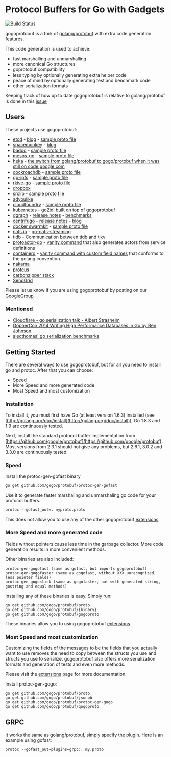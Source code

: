 # Protocol Buffers for Go with Gadgets

[![Build Status](https://travis-ci.org/gogo/protobuf.svg?branch=master)](https://travis-ci.org/gogo/protobuf)

gogoprotobuf is a fork of <a href="https://github.com/golang/protobuf">golang/protobuf</a> with extra code generation features.

This code generation is used to achieve:

  - fast marshalling and unmarshalling
  - more canonical Go structures
  - goprotobuf compatibility
  - less typing by optionally generating extra helper code
  - peace of mind by optionally generating test and benchmark code
  - other serialization formats

Keeping track of how up to date gogoprotobuf is relative to golang/protobuf is done in this
<a href="https://github.com/gogo/protobuf/issues/191">issue</a>

## Users

These projects use gogoprotobuf:

  - <a href="http://godoc.org/github.com/coreos/etcd">etcd</a> - <a href="https://blog.gopheracademy.com/advent-2015/etcd-distributed-key-value-store-with-grpc-http2/">blog</a> - <a href="https://github.com/coreos/etcd/blob/master/etcdserver/etcdserverpb/etcdserver.proto">sample proto file</a>
  - <a href="https://www.spacemonkey.com/">spacemonkey</a> - <a href="https://www.spacemonkey.com/blog/posts/go-space-monkey">blog</a>
  - <a href="http://badoo.com">badoo</a> - <a href="https://github.com/badoo/lsd/blob/32061f501c5eca9c76c596d790b450501ba27b2f/proto/lsd.proto">sample proto file</a>
  - <a href="https://github.com/mesos/mesos-go">mesos-go</a> - <a href="https://github.com/mesos/mesos-go/blob/f9e5fb7c2f50ab5f23299f26b6b07c5d6afdd252/api/v0/mesosproto/authentication.proto">sample proto file</a>
  - <a href="https://github.com/mozilla-services/heka">heka</a> - <a href="https://github.com/mozilla-services/heka/commit/eb72fbf7d2d28249fbaf8d8dc6607f4eb6f03351">the switch from golang/protobuf to gogo/protobuf when it was still on code.google.com</a>
  - <a href="https://github.com/cockroachdb/cockroach">cockroachdb</a> - <a href="https://github.com/cockroachdb/cockroach/blob/651d54d393e391a30154e9117ab4b18d9ee6d845/roachpb/metadata.proto">sample proto file</a>
  - <a href="https://github.com/jbenet/go-ipfs">go-ipfs</a> - <a href="https://github.com/ipfs/go-ipfs/blob/2b6da0c024f28abeb16947fb452787196a6b56a2/merkledag/pb/merkledag.proto">sample proto file</a>
  - <a href="https://github.com/philhofer/rkive">rkive-go</a> - <a href="https://github.com/philhofer/rkive/blob/e5dd884d3ea07b341321073882ae28aa16dd11be/rpbc/riak_dt.proto">sample proto file</a>
  - <a href="https://www.dropbox.com">dropbox</a>
  - <a href="https://srclib.org/">srclib</a> - <a href="https://github.com/sourcegraph/srclib/blob/6538858f0c410cac5c63440317b8d009e889d3fb/graph/def.proto">sample proto file</a>
  - <a href="http://www.adyoulike.com/">adyoulike</a>
  - <a href="http://www.cloudfoundry.org/">cloudfoundry</a> - <a href="https://github.com/cloudfoundry/bbs/blob/d673710b8c4211037805129944ee4c5373d6588a/models/events.proto">sample proto file</a>
  - <a href="http://kubernetes.io/">kubernetes</a> - <a href="https://github.com/kubernetes/kubernetes/tree/88d8628137f94ee816aaa6606ae8cd045dee0bff/cmd/libs/go2idl">go2idl built on top of gogoprotobuf</a>
  - <a href="https://dgraph.io/">dgraph</a> - <a href="https://github.com/dgraph-io/dgraph/releases/tag/v0.4.3">release notes</a> - <a href="https://discuss.dgraph.io/t/gogoprotobuf-is-extremely-fast/639">benchmarks</a></a>
  - <a href="https://github.com/centrifugal/centrifugo">centrifugo</a> - <a href="https://forum.golangbridge.org/t/centrifugo-real-time-messaging-websocket-or-sockjs-server-v1-5-0-released/2861">release notes</a> - <a href="https://medium.com/@fzambia/centrifugo-protobuf-inside-json-outside-21d39bdabd68#.o3icmgjqd">blog</a>
  - <a href="https://github.com/docker/swarmkit">docker swarmkit</a> - <a href="https://github.com/docker/swarmkit/blob/63600e01af3b8da2a0ed1c9fa6e1ae4299d75edb/api/objects.proto">sample proto file</a>
  - <a href="https://nats.io/">nats.io</a> - <a href="https://github.com/nats-io/go-nats-streaming/blob/master/pb/protocol.proto">go-nats-streaming</a>
  - <a href="https://github.com/pingcap/tidb">tidb</a> - Communication between <a href="https://github.com/pingcap/tipb/blob/master/generate-go.sh#L4">tidb</a> and <a href="https://github.com/pingcap/kvproto/blob/master/generate_go.sh#L3">tikv</a>
  - <a href="https://github.com/AsynkronIT/protoactor-go">protoactor-go</a> - <a href="https://github.com/AsynkronIT/protoactor-go/blob/master/protobuf/protoc-gen-protoactor/main.go">vanity command</a> that also generates actors from service definitions
  - <a href="https://containerd.io/">containerd</a> - <a href="https://github.com/containerd/containerd/tree/master/cmd/protoc-gen-gogoctrd">vanity command with custom field names</a> that conforms to the golang convention.
  - <a href="https://github.com/heroiclabs/nakama">nakama</a>
  - <a href="https://github.com/src-d/proteus">proteus</a>
  - <a href="https://github.com/go-graphite">carbonzipper stack</a>
  - <a href="https://sendgrid.com/">SendGrid</a>
  
Please let us know if you are using gogoprotobuf by posting on our <a href="https://groups.google.com/forum/#!topic/gogoprotobuf/Brw76BxmFpQ">GoogleGroup</a>.

### Mentioned

  - <a href="http://www.slideshare.net/albertstrasheim/serialization-in-go">Cloudflare - go serialization talk - Albert Strasheim</a>
  - <a href="https://youtu.be/4xB46Xl9O9Q?t=557">GopherCon 2014 Writing High Performance Databases in Go by Ben Johnson</a>
  - <a href="https://github.com/alecthomas/go_serialization_benchmarks">alecthomas' go serialization benchmarks</a>

## Getting Started

There are several ways to use gogoprotobuf, but for all you need to install go and protoc.
After that you can choose:

  - Speed
  - More Speed and more generated code
  - Most Speed and most customization

### Installation

To install it, you must first have Go (at least version 1.6.3) installed (see [http://golang.org/doc/install](http://golang.org/doc/install)).  Go 1.8.3 and 1.9 are continuously tested.

Next, install the standard protocol buffer implementation from [https://github.com/google/protobuf](https://github.com/google/protobuf).
Most versions from 2.3.1 should not give any problems, but 2.6.1, 3.0.2 and 3.3.0 are continuously tested.

### Speed

Install the protoc-gen-gofast binary

    go get github.com/gogo/protobuf/protoc-gen-gofast

Use it to generate faster marshaling and unmarshaling go code for your protocol buffers.

    protoc --gofast_out=. myproto.proto

This does not allow you to use any of the other gogoprotobuf [extensions](https://github.com/gogo/protobuf/blob/master/extensions.md).

### More Speed and more generated code

Fields without pointers cause less time in the garbage collector.
More code generation results in more convenient methods.

Other binaries are also included:

    protoc-gen-gogofast (same as gofast, but imports gogoprotobuf)
    protoc-gen-gogofaster (same as gogofast, without XXX_unrecognized, less pointer fields)
    protoc-gen-gogoslick (same as gogofaster, but with generated string, gostring and equal methods)

Installing any of these binaries is easy.  Simply run:

    go get github.com/gogo/protobuf/proto
    go get github.com/gogo/protobuf/{binary}
    go get github.com/gogo/protobuf/gogoproto

These binaries allow you to using gogoprotobuf [extensions](https://github.com/gogo/protobuf/blob/master/extensions.md).

### Most Speed and most customization

Customizing the fields of the messages to be the fields that you actually want to use removes the need to copy between the structs you use and structs you use to serialize.
gogoprotobuf also offers more serialization formats and generation of tests and even more methods.

Please visit the [extensions](https://github.com/gogo/protobuf/blob/master/extensions.md) page for more documentation.

Install protoc-gen-gogo:

    go get github.com/gogo/protobuf/proto
    go get github.com/gogo/protobuf/jsonpb
    go get github.com/gogo/protobuf/protoc-gen-gogo
    go get github.com/gogo/protobuf/gogoproto

## GRPC

It works the same as golang/protobuf, simply specify the plugin.
Here is an example using gofast:

    protoc --gofast_out=plugins=grpc:. my.proto
